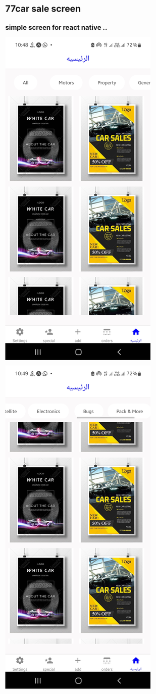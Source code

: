 # 77car sale screen

## simple screen for react native ..

![screenshot](./src/images/Screenshot_1.jpg)

![screenshot](./src/images/Screenshot_2.jpg)
